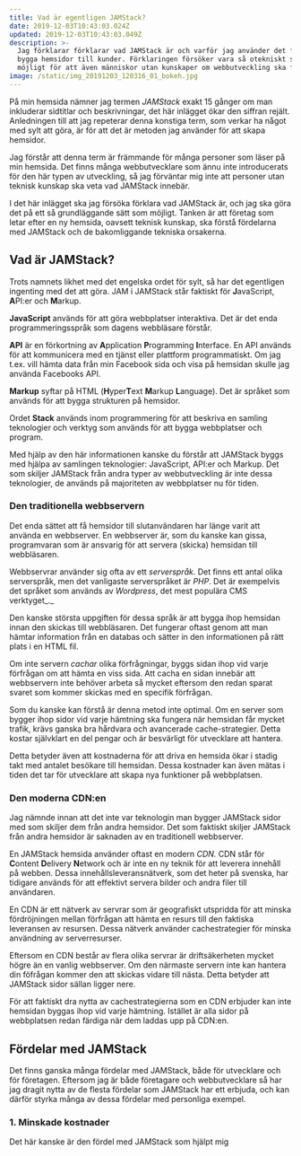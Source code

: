```yaml
---
title: Vad är egentligen JAMStack?
date: 2019-12-03T10:43:03.024Z
updated: 2019-12-03T10:43:03.049Z
description: >-
  Jag förklarar förklarar vad JAMStack är och varför jag använder det för att
  bygga hemsidor till kunder. Förklaringen försöker vara så otekniskt som
  möjligt för att även människor utan kunskaper om webbutveckling ska förstå.
image: /static/img_20191203_120316_01_bokeh.jpg
---
```

På min hemsida nämner jag termen _JAMStack_ exakt 15 gånger om man inkluderar sidtitlar och beskrivningar, det här inlägget ökar den siffran rejält. Anledningen till att jag repeterar denna konstiga term, som verkar ha något med sylt att göra, är för att det är metoden jag använder för att skapa hemsidor.

Jag förstår att denna term är främmande för många personer som läser på min hemsida. Det finns många webbutvecklare som ännu inte introducerats för den här typen av utveckling, så jag förväntar mig inte att personer utan teknisk kunskap ska veta vad JAMStack innebär.

I det här inlägget ska jag försöka förklara vad JAMStack är, och jag ska göra det på ett så grundläggande sätt som möjligt. Tanken är att företag som letar efter en ny hemsida, oavsett teknisk kunskap, ska förstå fördelarna med JAMStack och de bakomliggande tekniska orsakerna.

## Vad är JAMStack?

Trots namnets likhet med det engelska ordet för sylt, så har det egentligen ingenting med det att göra. JAM i JAMStack står faktiskt för **J**avaScript, **A**PI:er och **M**arkup. 

**JavaScript** används för att göra webbplatser interaktiva. Det är det enda programmeringsspråk som dagens webbläsare förstår.

**API** är en förkortning av **A**pplication **P**rogramming **I**nterface. En API används för att kommunicera med en tjänst eller plattform programmatiskt. Om jag t.ex. vill hämta data från min Facebook sida och visa på hemsidan skulle jag använda Facebooks API.

**Markup** syftar på HTML (**H**yper**T**ext **M**arkup **L**anguage). Det är språket som används för att bygga strukturen på hemsidor.

Ordet **Stack** används inom programmering för att beskriva en samling teknologier och verktyg som används för att bygga webbplatser och program.

Med hjälp av den här informationen kanske du förstår att JAMStack byggs med hjälpa av samlingen teknologier: JavaScript, API:er och Markup. Det som skiljer JAMStack från andra typer av webbutveckling är inte dessa teknologier, de används på majoriteten av webbplatser nu för tiden.

### Den traditionella webbservern

Det enda sättet att få hemsidor till slutanvändaren har länge varit att använda en webbserver. En webbserver är, som du kanske kan gissa, programvaran som är ansvarig för att servera (skicka) hemsidan till webbläsaren.

Webbservrar använder sig ofta av ett _serverspråk_. Det finns ett antal olika serverspråk, men det vanligaste serverspråket är _PHP_. Det är exempelvis det språket som används av _Wordpress_, det mest populära CMS verktyget_._

Den kanske största uppgiften för dessa språk är att bygga ihop hemsidan innan den skickas till webbläsaren. Det fungerar oftast genom att man hämtar information från en databas och sätter in den informationen på rätt plats i en HTML fil. 

Om inte servern _cachar_ olika förfrågningar, byggs sidan ihop vid varje förfrågan om att hämta en viss sida. Att cacha en sidan innebär att webbservern inte behöver arbeta så mycket eftersom den redan sparat svaret som kommer skickas med en specifik förfrågan.

Som du kanske kan förstå är denna metod inte optimal. Om en server som bygger ihop sidor vid varje hämtning ska fungera när hemsidan får mycket trafik, krävs ganska bra hårdvara och avancerade cache-strategier. Detta kostar självklart en del pengar och är besvärligt för utvecklare att hantera.

Detta betyder även att kostnaderna för att driva en hemsida ökar i stadig takt med antalet besökare till hemsidan. Dessa kostnader kan även mätas i tiden det tar för utvecklare att skapa nya funktioner på webbplatsen.

### Den moderna CDN:en

Jag nämnde innan att det inte var teknologin man bygger JAMStack sidor med som skiljer dem från andra hemsidor. Det som faktiskt skiljer JAMStack från andra hemsidor är saknaden av en traditionell webbserver.

En JAMStack hemsida använder oftast en modern _CDN._ CDN står för **C**ontent **D**elivery **N**etwork och är inte en ny teknik för att leverera innehåll på webben. Dessa innehållsleveransnätverk, som det heter på svenska, har tidigare används för att effektivt servera bilder och andra filer till användaren.

En CDN är ett nätverk av servrar som är geografiskt utspridda för att minska fördröjningen mellan förfrågan att hämta en resurs till den faktiska leveransen av resursen. Dessa nätverk använder cachestrategier för minska användning av serverresurser.

Eftersom en CDN består av flera olika servrar är driftsäkerheten mycket högre än en vanlig webbserver. Om den närmaste servern inte kan hantera din föfrågan kommer den att skickas vidare till nästa. Detta betyder att JAMStack sidor sällan ligger nere.

För att faktiskt dra nytta av cachestrategierna som en CDN erbjuder kan inte hemsidan byggas ihop vid varje hämtning. Istället är alla sidor på webbplatsen redan färdiga när dem laddas upp på CDN:en.



## Fördelar med JAMStack

Det finns ganska många fördelar med JAMStack, både för utvecklare och för företagen. Eftersom jag är både företagare och webbutvecklare så har jag dragit nytta av de flesta fördelar som JAMStack har ett erbjuda, och kan därför styrka många av dessa fördelar med personliga exempel.

### 1. Minskade kostnader

Det här kanske är den fördel med JAMStack som hjälpt mig
